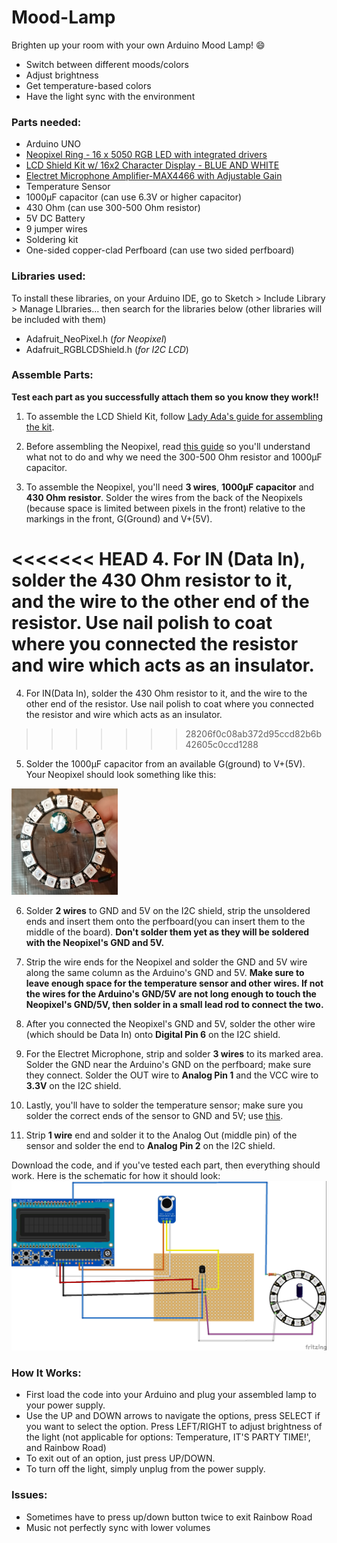 # Mood-Lamp
Brighten up your room with your own Arduino Mood Lamp! :smile:
* Switch between different moods/colors 
* Adjust brightness 
* Get temperature-based colors 
* Have the light sync with the environment

### Parts needed:
* Arduino UNO
* [Neopixel Ring - 16 x 5050 RGB LED with integrated drivers](https://www.adafruit.com/product/1463)
* [LCD Shield Kit w/ 16x2 Character Display - BLUE AND WHITE](https://www.adafruit.com/product/772)
* [Electret Microphone Amplifier-MAX4466 with Adjustable Gain](https://www.adafruit.com/products/1063)
* Temperature Sensor
* 1000µF capacitor (can use 6.3V or higher capacitor)
* 430 Ohm (can use 300-500 Ohm resistor)
* 5V DC Battery
* 9 jumper wires
* Soldering kit
* One-sided copper-clad Perfboard (can use two sided perfboard) 

### Libraries used:
To install these libraries, on your Arduino IDE, go to Sketch > Include Library > Manage LIbraries... then search for the libraries below (other libraries will be included with them)
* Adafruit_NeoPixel.h (*for Neopixel*)
* Adafruit_RGBLCDShield.h (*for I2C LCD*)

### Assemble Parts:
__Test each part as you successfully attach them so you know they work!!__

1. To assemble the LCD Shield Kit, follow [Lady Ada's guide for assembling the kit](https://learn.adafruit.com/rgb-lcd-shield/assembly).

2. Before assembling the Neopixel, read [this guide](https://learn.adafruit.com/adafruit-neopixel-uberguide/basic-connections) so you'll understand what not to do and why we need the 300-500 Ohm resistor and 1000µF capacitor. 

3. To assemble the Neopixel, you'll need **3 wires**, **1000µF capacitor** and **430 Ohm resistor**. Solder the wires from the back of the Neopixels (because space is limited between pixels in the front) relative to the markings in the front, G(Ground) and V+(5V). 

<<<<<<< HEAD
4. For IN (Data In), solder the 430 Ohm resistor to it, and the wire to the other end of the resistor. Use nail polish to coat where you connected the resistor and wire which acts as an insulator. 
=======
4. For IN(Data In), solder the 430 Ohm resistor to it, and the wire to the other end of the resistor. Use nail polish to coat where you connected the resistor and wire which acts as an insulator. 
>>>>>>> 28206f0c08ab372d95ccd82b6b42605c0ccd1288

5. Solder the 1000µF capacitor from an available G(ground) to V+(5V). Your Neopixel should look something like this: 
<img src="https://github.com/jurddle/Mood-Lamp/blob/master/images/neopixel.jpg" alt="neopixel" width="170" height="170">

6. Solder **2 wires** to GND and 5V on the I2C shield, strip the unsoldered ends and insert them onto the perfboard(you can insert them to the middle of the board). __Don't solder them yet as they will be soldered with the Neopixel's GND and 5V.__ 

7. Strip the wire ends for the Neopixel and solder the GND and 5V wire along the same column as the Arduino's GND and 5V. __Make sure to leave enough space for the temperature sensor and other wires. If not the wires for the Arduino's GND/5V are not long enough to touch the Neopixel's GND/5V, then solder in a small lead rod to connect the two.__

8. After you connected the Neopixel's GND and 5V, solder the other wire (which should be Data In) onto **Digital Pin 6** on the I2C shield. 

9. For the Electret Microphone, strip and solder **3 wires** to its marked area. Solder the GND near the Arduino's GND on the perfboard; make sure they connect. Solder the OUT wire to **Analog Pin 1** and the VCC wire to **3.3V** on the I2C shield.

10. Lastly, you'll have to solder the temperature sensor; make sure you solder the correct ends of the sensor to GND and 5V; use [this](https://learn.adafruit.com/tmp36-temperature-sensor).

11. Strip **1 wire** end and solder it to the Analog Out (middle pin) of the sensor and solder the end to **Analog Pin 2** on the I2C shield.

Download the code, and if you've tested each part, then everything should work. Here is the schematic for how it should look: ![breadboard](https://github.com/jurddle/Mood-Lamp/blob/master/images/breadboard.jpg)

### How It Works:
* First load the code into your Arduino and plug your assembled lamp to your power supply.
* Use the UP and DOWN arrows to navigate the options, press SELECT if you want to select the option. Press LEFT/RIGHT to adjust brightness of the light (not applicable for options: Temperature, IT'S PARTY TIME!', and Rainbow Road)
* To exit out of an option, just press UP/DOWN.
* To turn off the light, simply unplug from the power supply.

### Issues:
* Sometimes have to press up/down button twice to exit Rainbow Road
* Music not perfectly sync with lower volumes
